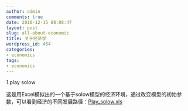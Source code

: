 ```yaml
---
author: admin
comments: true
date: 2010-12-15 08:08:47
layout: post
slug: all-about-economic
title: 关于经济学
wordpress_id: 454
categories:
- economics
tags:
- economics
---
```


1.play solow

这是用Excel模拟出的一个基于solow模型的经济环境，通过改变模型的初始参数，可以看到经济的不同发展路径：[Play_solow.xls](http://yishuo.cos.name/wp-content/uploads/2010/12/Play_solow.xls)

[
](http://yishuo.cos.name/wp-content/uploads/2010/12/play_solow.png)
